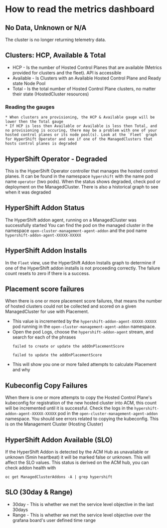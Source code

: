 # How to read the metrics dashboard

## No Data, Unknown or N/A
The cluster is no longer returning telemetry data.

## Clusters: HCP, Available & Total 
* HCP - Is the number of Hosted Control Planes that are available (Metrics provided for clusters and the fleet). API is accessible
* Available - Is Clusters with an Available Hosted Control Plane and Ready state Node Pool
* Total - Is the total number of Hosted Control Plane clusters, no matter their state (HostedCluster resources) 

### Reading the gauges
    * When clusters are provisioning, the HCP & Available gauge will be lower then the Total gauge
    * If HCP is less then Available or Available is less then Total, and no provisioning is occuring, there may be a problem with one of your hosted control planes or its node pool(s). Look at the `Fleet` graph for HyperShift Operator and see if one of the ManagedClusters that hosts control planes is degraded

## HyperShift Operator - Degraded
This is the HyperShift Operator controller that manages the hosted control planes. It can be found in the namespace `hypershift` with the name pod name `operator` (two pods). When the status shows degraded, check pod or deployment on the ManagedCluster. There is also a historical graph to see when it was degraded

## HyperShift Addon Status
The HyperShift addon agent, running on a ManagedCluster was successfully started
You can find the pod on the managed cluster in the namespace `open-cluster-management-agent-addon` and the pod name `hypershift-addon-agent-XXXXX-XXXXX`

## HyperShift Addon Installs
In the `Fleet` view, use the HyperShift Addon Installs graph to determine if one of the HyperShift addon installs is not proceeding correctly. The failure count resets to zero if there is a success.

## Placement score failures
When there is one or more placement score failures, that means the number of hosted clusters could not be collected and scored on a given ManagedCluster for use with Placement.

* This value is incremented by the `hypershift-addon-agent-XXXXX-XXXXX` pod running in the `open-cluster-management-agent-addon` namespace.
* Open the pod Logs, choose the `hypershift-addon-agent` stream, and search for each of the phrases
    ```
    failed to create or update the addOnPlacementScore
    
    failed to update the addOnPlacementScore
    ```
* This will show you one or more failed attempts to calculate Placement and why

## Kubeconfig Copy Failures
When there is one or more attempts to copy the Hosted Control Plane's kubeconfig for registration of the new hosted cluster into
ACM, this count will be incremented until it is successful.  Check the logs in the `hypershift-addon-agent-XXXXX-XXXXX` pod in the `open-cluster-management-agent-addon` namespace. You should see errors related to copying the kubeconfig. This is on the Management Cluster (Hosting Cluster)

## HyperShift Addon Available (SLO)
If the HyperShift Addon is detected by the ACM Hub as unavailable or unknown (5min heartbeat) it will be marked false or unknown.  This will affect the SLO values. This status is derived on the ACM hub, you can check addon health with
```
oc get ManagedClusterAddons -A | grep hypershift
```

## SLO (30day & Range)
* 30day - This is whether we met the service level objective in the last 30days
* Range - This is whether we met the service level objective over the grafana board's user defined time range